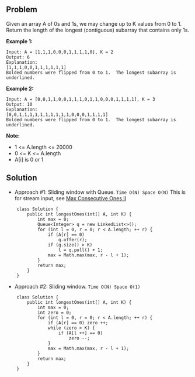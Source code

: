 ## Problem
Given an array A of 0s and 1s, we may change up to K values from 0 to 1.
Return the length of the longest (contiguous) subarray that contains only 1s.  

<strong>Example 1:</strong>
```
Input: A = [1,1,1,0,0,0,1,1,1,1,0], K = 2
Output: 6
Explanation: 
[1,1,1,0,0,1,1,1,1,1,1]
Bolded numbers were flipped from 0 to 1.  The longest subarray is underlined.
```

<strong>Example 2:</strong>
```
Input: A = [0,0,1,1,0,0,1,1,1,0,1,1,0,0,0,1,1,1,1], K = 3
Output: 10
Explanation: 
[0,0,1,1,1,1,1,1,1,1,1,1,0,0,0,1,1,1,1]
Bolded numbers were flipped from 0 to 1.  The longest subarray is underlined.
```

<strong>Note:</strong>
- 1 <= A.length <= 20000
- 0 <= K <= A.length
- A[i] is 0 or 1 

## Solution
- Approach #1: Sliding window with Queue. ```Time O(N) Space O(N)```
This is for stream input, see <a href='https://github.com/DongZhuoran/LeetCode/blob/master/487.%20Max%20Consecutive%20Ones%20II.md'>Max Consecutive Ones II</a>
```
    class Solution {
        public int longestOnes(int[] A, int K) {
            int max = 0;
            Queue<Integer> q = new LinkedList<>();
            for (int l = 0, r = 0; r < A.length; ++ r) {
                if (A[r] == 0)
                    q.offer(r);
                if (q.size() > K)
                    l = q.poll() + 1;
                max = Math.max(max, r - l + 1);
            }
            return max;
        }
    }
```

- Approach #2: Sliding window. ```Time O(N) Space O(1)```
```
    class Solution {
        public int longestOnes(int[] A, int K) {
            int max = 0;
            int zero = 0;
            for (int l = 0, r = 0; r < A.length; ++ r) {
                if (A[r] == 0) zero ++;
                while (zero > K) {
                    if (A[l ++] == 0)
                        zero --;
                }
                max = Math.max(max, r - l + 1);
            }
            return max;
        }
    }
```

